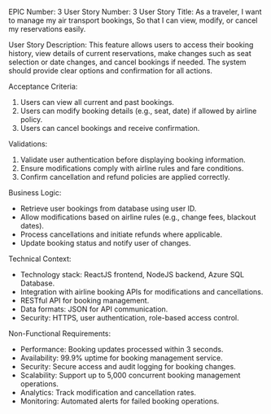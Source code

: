 EPIC Number: 3
User Story Number: 3
User Story Title: As a traveler, I want to manage my air transport bookings, So that I can view, modify, or cancel my reservations easily.

User Story Description: This feature allows users to access their booking history, view details of current reservations, make changes such as seat selection or date changes, and cancel bookings if needed. The system should provide clear options and confirmation for all actions.

Acceptance Criteria:
1. Users can view all current and past bookings.
2. Users can modify booking details (e.g., seat, date) if allowed by airline policy.
3. Users can cancel bookings and receive confirmation.

Validations:
1. Validate user authentication before displaying booking information.
2. Ensure modifications comply with airline rules and fare conditions.
3. Confirm cancellation and refund policies are applied correctly.

Business Logic:
- Retrieve user bookings from database using user ID.
- Allow modifications based on airline rules (e.g., change fees, blackout dates).
- Process cancellations and initiate refunds where applicable.
- Update booking status and notify user of changes.

Technical Context:
- Technology stack: ReactJS frontend, NodeJS backend, Azure SQL Database.
- Integration with airline booking APIs for modifications and cancellations.
- RESTful API for booking management.
- Data formats: JSON for API communication.
- Security: HTTPS, user authentication, role-based access control.

Non-Functional Requirements:
- Performance: Booking updates processed within 3 seconds.
- Availability: 99.9% uptime for booking management service.
- Security: Secure access and audit logging for booking changes.
- Scalability: Support up to 5,000 concurrent booking management operations.
- Analytics: Track modification and cancellation rates.
- Monitoring: Automated alerts for failed booking operations.